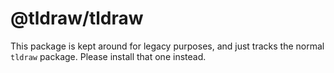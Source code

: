 # @tldraw/tldraw

This package is kept around for legacy purposes, and just tracks the normal `tldraw` package. Please
install that one instead.
